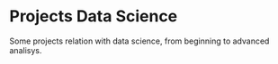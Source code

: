 # Projects Data Science 
Some projects relation with data science, from beginning to advanced analisys.
